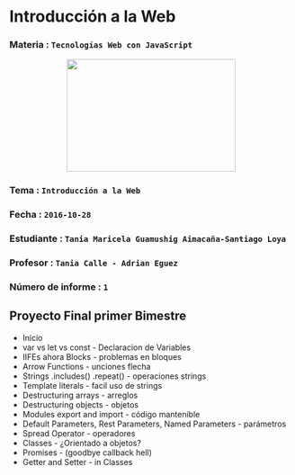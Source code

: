 # Introducción a la Web
### Materia : `Tecnologías Web con JavaScript`

<p align="center">
<img src="http://www.javatpoint.com/images/javascript/javascript_logo.png" width="300" height="200">
</p>

### Tema : `Introducción a la Web` 
### Fecha : `2016-10-28`
### Estudiante : `Tania Maricela Guamushig Aimacaña-Santiago Loya`
### Profesor : `Tania Calle - Adrian Eguez`
### Número de informe : `1`

<a name="cabecera"></a>
## Proyecto Final primer Bimestre


* Inicio
* var vs let vs const - Declaracion de Variables
* IIFEs ahora Blocks - problemas en bloques
* Arrow Functions - unciones flecha
* Strings .includes() .repeat() - operaciones strings
* Template literals - facil uso de strings
* Destructuring arrays - arreglos
* Destructuring objects - objetos
* Modules export and import - código mantenible
* Default Parameters, Rest Parameters, Named Parameters - parámetros
* Spread Operator - operadores
* Classes  - ¿Orientado a objetos?
* Promises - (goodbye callback hell)
* Getter and Setter - in Classes